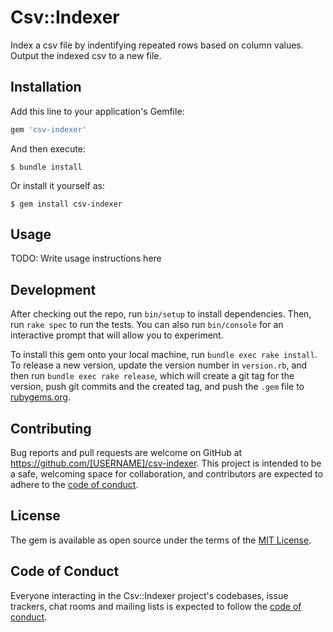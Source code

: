 # Csv::Indexer

Index a csv file by indentifying repeated rows based on column values. Output the indexed csv to a new file. 

## Installation

Add this line to your application's Gemfile:

```ruby
gem 'csv-indexer'
```

And then execute:

    $ bundle install

Or install it yourself as:

    $ gem install csv-indexer

## Usage

TODO: Write usage instructions here

## Development

After checking out the repo, run `bin/setup` to install dependencies. Then, run `rake spec` to run the tests. You can also run `bin/console` for an interactive prompt that will allow you to experiment.

To install this gem onto your local machine, run `bundle exec rake install`. To release a new version, update the version number in `version.rb`, and then run `bundle exec rake release`, which will create a git tag for the version, push git commits and the created tag, and push the `.gem` file to [rubygems.org](https://rubygems.org).

## Contributing

Bug reports and pull requests are welcome on GitHub at https://github.com/[USERNAME]/csv-indexer. This project is intended to be a safe, welcoming space for collaboration, and contributors are expected to adhere to the [code of conduct](https://github.com/[USERNAME]/csv-indexer/blob/master/CODE_OF_CONDUCT.md).

## License

The gem is available as open source under the terms of the [MIT License](https://opensource.org/licenses/MIT).

## Code of Conduct

Everyone interacting in the Csv::Indexer project's codebases, issue trackers, chat rooms and mailing lists is expected to follow the [code of conduct](https://github.com/[USERNAME]/csv-indexer/blob/master/CODE_OF_CONDUCT.md).
